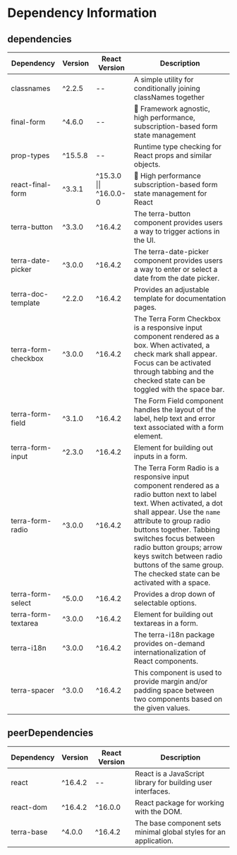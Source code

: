 # Dependency Information

## dependencies
| Dependency | Version | React Version | Description |
|-|-|-|-|
| classnames | ^2.2.5 | -- | A simple utility for conditionally joining classNames together |
| final-form | ^4.6.0 | -- | 🏁 Framework agnostic, high performance, subscription-based form state management |
| prop-types | ^15.5.8 | -- | Runtime type checking for React props and similar objects. |
| react-final-form | ^3.3.1 | ^15.3.0 \|\| ^16.0.0-0 | 🏁 High performance subscription-based form state management for React |
| terra-button | ^3.3.0 | ^16.4.2 | The terra-button component provides users a way to trigger actions in the UI. |
| terra-date-picker | ^3.0.0 | ^16.4.2 | The terra-date-picker component provides users a way to enter or select a date from the date picker. |
| terra-doc-template | ^2.2.0 | ^16.4.2 | Provides an adjustable template for documentation pages. |
| terra-form-checkbox | ^3.0.0 | ^16.4.2 | The Terra Form Checkbox is a responsive input component rendered as a box. When activated, a check mark shall appear. Focus can be activated through tabbing and the checked state can be toggled with the space bar. |
| terra-form-field | ^3.1.0 | ^16.4.2 | The Form Field component handles the layout of the label, help text and error text associated with a form element. |
| terra-form-input | ^2.3.0 | ^16.4.2 | Element for building out inputs in a form. |
| terra-form-radio | ^3.0.0 | ^16.4.2 | The Terra Form Radio is a responsive input component rendered as a radio button next to label text. When activated, a dot shall appear. Use the `name` attribute to group radio buttons together. Tabbing switches focus between radio button groups; arrow keys switch between radio buttons of the same group. The checked state can be activated with a space. |
| terra-form-select | ^5.0.0 | ^16.4.2 | Provides a drop down of selectable options. |
| terra-form-textarea | ^3.0.0 | ^16.4.2 | Element for building out textareas in a form. |
| terra-i18n | ^3.0.0 | ^16.4.2 | The terra-i18n package provides on-demand internationalization of React components. |
| terra-spacer | ^3.0.0 | ^16.4.2 | This component is used to provide margin and/or padding space between two components based on the given values. |

## peerDependencies
| Dependency | Version | React Version | Description |
|-|-|-|-|
| react | ^16.4.2 | -- | React is a JavaScript library for building user interfaces. |
| react-dom | ^16.4.2 | ^16.0.0 | React package for working with the DOM. |
| terra-base | ^4.0.0 | ^16.4.2 | The base component sets minimal global styles for an application. |
